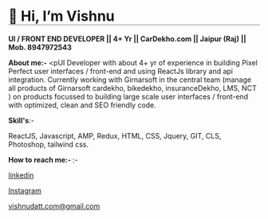 <h1 style="border-bottom: solid 1px grey"> 👋 Hi, I’m Vishnu </h1>
<p><b>UI / FRONT END DEVELOPER  ||   4+ Yr   ||   CarDekho.com  ||  Jaipur (Raj) || Mob. 8947972543 </b><p>
  
<b>About me:-</b>
<pUI Developer with about 4+ yr of experience in building Pixel Perfect user interfaces / front-end and using ReactJs library and
api integration. Currently working with Girnarsoft in the central team (manage all products of Girnarsoft cardekho, bikedekho,
insuranceDekho, LMS, NCT ) on products focussed to building large scale user interfaces / front-end with optimized, clean
and SEO friendly code.<p>
 

<p><b>Skill's</b>:-</p>
<p>ReactJS, Javascript, AMP, Redux, HTML, CSS, Jquery, GIT, CLS, Photoshop, tailwind css.</p>

<p><b>How to reach me:- </b>:-</p>
<p><a href="https://www.linkedin.com/in/vishnu-dutt-jangid-7957ba160/" title="vishnu datt jangid" target="_blank">linkedin</a></p>
<p><a href="https://www.instagram.com/jangid.vishnu1/" title="vishnu datt jangid" target="_blank">Instagram</a></p>
<p><a href="mailto: vishnudatt.com@gmail.com" title="vishnu datt jangid" target="_blank" />vishnudatt.com@gmail.com</a></p>

  
